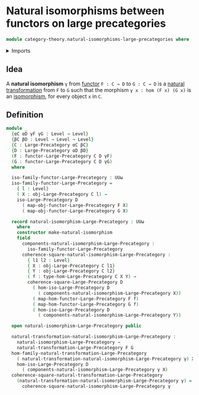# Natural isomorphisms between functors on large precategories

```agda
module category-theory.natural-isomorphisms-large-precategories where
```

<details><summary>Imports</summary>

```agda
open import category-theory.functors-large-precategories
open import category-theory.isomorphisms-in-large-precategories
open import category-theory.large-precategories
open import category-theory.natural-transformations-large-precategories

open import foundation.universe-levels
```

</details>

## Idea

A **natural isomorphism** `γ` from
[functor](category-theory.functors-large-precategories.md) `F : C → D` to
`G : C → D` is a
[natural transformation](category-theory.natural-transformations-large-precategories.md)
from `F` to `G` such that the morphism `γ x : hom (F x) (G x)` is an
[isomorphism](category-theory.isomorphisms-in-precategories.md), for every
object `x` in `C`.

## Definition

```agda
module _
  {αC αD γF γG : Level → Level}
  {βC βD : Level → Level → Level}
  {C : Large-Precategory αC βC}
  {D : Large-Precategory αD βD}
  (F : functor-Large-Precategory C D γF)
  (G : functor-Large-Precategory C D γG)
  where

  iso-family-functor-Large-Precategory : UUω
  iso-family-functor-Large-Precategory =
    { l : Level}
    ( X : obj-Large-Precategory C l) →
    iso-Large-Precategory D
      ( map-obj-functor-Large-Precategory F X)
      ( map-obj-functor-Large-Precategory G X)

  record natural-isomorphism-Large-Precategory : UUω
    where
    constructor make-natural-isomorphism
    field
      components-natural-isomorphism-Large-Precategory :
        iso-family-functor-Large-Precategory
      coherence-square-natural-isomorphism-Large-Precategory :
        { l1 l2 : Level}
        { X : obj-Large-Precategory C l1}
        { Y : obj-Large-Precategory C l2}
        ( f : type-hom-Large-Precategory C X Y) →
        coherence-square-Large-Precategory D
          ( hom-iso-Large-Precategory D
            ( components-natural-isomorphism-Large-Precategory X))
          ( map-hom-functor-Large-Precategory F f)
          ( map-hom-functor-Large-Precategory G f)
          ( hom-iso-Large-Precategory D
            ( components-natural-isomorphism-Large-Precategory Y))

  open natural-isomorphism-Large-Precategory public

  natural-transformation-natural-isomorphism-Large-Precategory :
    natural-isomorphism-Large-Precategory →
    natural-transformation-Large-Precategory F G
  hom-family-natural-transformation-Large-Precategory
    ( natural-transformation-natural-isomorphism-Large-Precategory γ) X =
    hom-iso-Large-Precategory D
      ( components-natural-isomorphism-Large-Precategory γ X)
  coherence-square-natural-transformation-Large-Precategory
    (natural-transformation-natural-isomorphism-Large-Precategory γ) =
      coherence-square-natural-isomorphism-Large-Precategory γ
```
